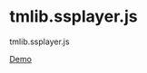 tmlib.ssplayer.js
=================

tmlib.ssplayer.js


[Demo](http://phi-jp.github.io/tmlib.ssplayer.js/)
